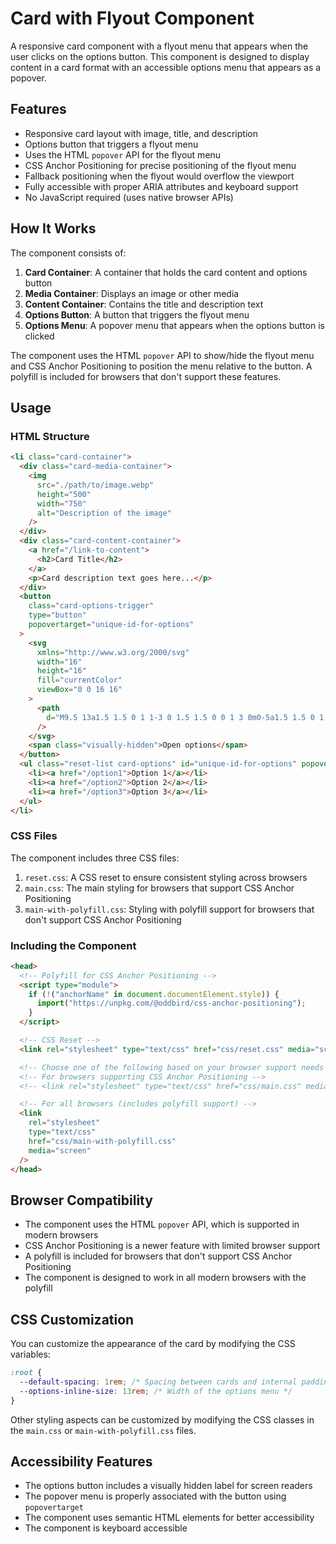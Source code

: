 # Card with Flyout Component

A responsive card component with a flyout menu that appears when the user clicks on the options button. This component is designed to display content in a card format with an accessible options menu that appears as a popover.

## Features

- Responsive card layout with image, title, and description
- Options button that triggers a flyout menu
- Uses the HTML `popover` API for the flyout menu
- CSS Anchor Positioning for precise positioning of the flyout menu
- Fallback positioning when the flyout would overflow the viewport
- Fully accessible with proper ARIA attributes and keyboard support
- No JavaScript required (uses native browser APIs)

## How It Works

The component consists of:

1. **Card Container**: A container that holds the card content and options button
2. **Media Container**: Displays an image or other media
3. **Content Container**: Contains the title and description text
4. **Options Button**: A button that triggers the flyout menu
5. **Options Menu**: A popover menu that appears when the options button is clicked

The component uses the HTML `popover` API to show/hide the flyout menu and CSS Anchor Positioning to position the menu relative to the button. A polyfill is included for browsers that don't support these features.

## Usage

### HTML Structure

```html
<li class="card-container">
  <div class="card-media-container">
    <img
      src="./path/to/image.webp"
      height="500"
      width="750"
      alt="Description of the image"
    />
  </div>
  <div class="card-content-container">
    <a href="/link-to-content">
      <h2>Card Title</h2>
    </a>
    <p>Card description text goes here...</p>
  </div>
  <button
    class="card-options-trigger"
    type="button"
    popovertarget="unique-id-for-options"
  >
    <svg
      xmlns="http://www.w3.org/2000/svg"
      width="16"
      height="16"
      fill="currentColor"
      viewBox="0 0 16 16"
    >
      <path
        d="M9.5 13a1.5 1.5 0 1 1-3 0 1.5 1.5 0 0 1 3 0m0-5a1.5 1.5 0 1 1-3 0 1.5 1.5 0 0 1 3 0m0-5a1.5 1.5 0 1 1-3 0 1.5 1.5 0 0 1 3 0"
      />
    </svg>
    <span class="visually-hidden">Open options</span>
  </button>
  <ul class="reset-list card-options" id="unique-id-for-options" popover>
    <li><a href="/option1">Option 1</a></li>
    <li><a href="/option2">Option 2</a></li>
    <li><a href="/option3">Option 3</a></li>
  </ul>
</li>
```

### CSS Files

The component includes three CSS files:

1. `reset.css`: A CSS reset to ensure consistent styling across browsers
2. `main.css`: The main styling for browsers that support CSS Anchor Positioning
3. `main-with-polyfill.css`: Styling with polyfill support for browsers that don't support CSS Anchor Positioning

### Including the Component

```html
<head>
  <!-- Polyfill for CSS Anchor Positioning -->
  <script type="module">
    if (!("anchorName" in document.documentElement.style)) {
      import("https://unpkg.com/@oddbird/css-anchor-positioning");
    }
  </script>

  <!-- CSS Reset -->
  <link rel="stylesheet" type="text/css" href="css/reset.css" media="screen" />

  <!-- Choose one of the following based on your browser support needs -->
  <!-- For browsers supporting CSS Anchor Positioning -->
  <!-- <link rel="stylesheet" type="text/css" href="css/main.css" media="screen"> -->

  <!-- For all browsers (includes polyfill support) -->
  <link
    rel="stylesheet"
    type="text/css"
    href="css/main-with-polyfill.css"
    media="screen"
  />
</head>
```

## Browser Compatibility

- The component uses the HTML `popover` API, which is supported in modern browsers
- CSS Anchor Positioning is a newer feature with limited browser support
- A polyfill is included for browsers that don't support CSS Anchor Positioning
- The component is designed to work in all modern browsers with the polyfill

## CSS Customization

You can customize the appearance of the card by modifying the CSS variables:

```css
:root {
  --default-spacing: 1rem; /* Spacing between cards and internal padding */
  --options-inline-size: 13rem; /* Width of the options menu */
}
```

Other styling aspects can be customized by modifying the CSS classes in the `main.css` or `main-with-polyfill.css` files.

## Accessibility Features

- The options button includes a visually hidden label for screen readers
- The popover menu is properly associated with the button using `popovertarget`
- The component uses semantic HTML elements for better accessibility
- The component is keyboard accessible
